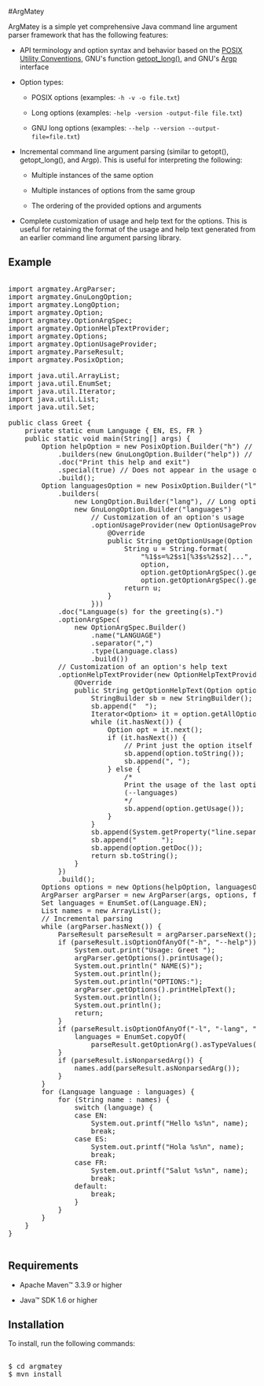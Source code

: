 #ArgMatey

ArgMatey is a simple yet comprehensive Java command line argument parser framework that has the following features:

- API terminology and option syntax and behavior based on the [POSIX Utility Conventions](http://pubs.opengroup.org/onlinepubs/9699919799/basedefs/V1_chap12.html), GNU's function [getopt_long()](http://www.gnu.org/software/libc/manual/html_node/Getopt-Long-Options.html#Getopt-Long-Options), and GNU's [Argp](http://www.gnu.org/software/libc/manual/html_node/Argp.html#Argp) interface
 
- Option types:
 
  - POSIX options (examples: `-h -v -o file.txt`)
    
  - Long options (examples: `-help -version -output-file file.txt`)
    
  - GNU long options (examples: `--help --version --output-file=file.txt`)
     
- Incremental command line argument parsing (similar to getopt(), getopt_long(), and Argp). This is useful for interpreting the following:

  - Multiple instances of the same option
  
  - Multiple instances of options from the same group
  
  - The ordering of the provided options and arguments 
 
- Complete customization of usage and help text for the options. This is useful for retaining the format of the usage and help text generated from an earlier command line argument parsing library.

## Example

<pre>

import argmatey.ArgParser;
import argmatey.GnuLongOption;
import argmatey.LongOption;
import argmatey.Option;
import argmatey.OptionArgSpec;
import argmatey.OptionHelpTextProvider;
import argmatey.Options;
import argmatey.OptionUsageProvider;
import argmatey.ParseResult;
import argmatey.PosixOption;

import java.util.ArrayList;
import java.util.EnumSet;
import java.util.Iterator;
import java.util.List;
import java.util.Set;

public class Greet {
	private static enum Language { EN, ES, FR }
	public static void main(String[] args) {
		Option helpOption = new PosixOption.Builder("h") // POSIX option
			.builders(new GnuLongOption.Builder("help")) // GNU long option
			.doc("Print this help and exit")
			.special(true) // Does not appear in the usage of the options
			.build();
		Option languagesOption = new PosixOption.Builder("l")
			.builders(
				new LongOption.Builder("lang"), // Long option
				new GnuLongOption.Builder("languages")
					// Customization of an option's usage
					.optionUsageProvider(new OptionUsageProvider() {
						@Override
						public String getOptionUsage(Option option) {
							String u = String.format(
								"%1$s=%2$s1[%3$s%2$s2]...",
								option,
								option.getOptionArgSpec().getName(),
								option.getOptionArgSpec().getSeparator());
							return u;
						} 
					}))
			.doc("Language(s) for the greeting(s).")
			.optionArgSpec(
				new OptionArgSpec.Builder()
					.name("LANGUAGE")
					.separator(",")
					.type(Language.class)
					.build())
			// Customization of an option's help text
			.optionHelpTextProvider(new OptionHelpTextProvider() {
				@Override
				public String getOptionHelpText(Option option) {
					StringBuilder sb = new StringBuilder();
					sb.append("  ");
					Iterator&lt;Option&gt; it = option.getAllOptions().iterator();
					while (it.hasNext()) {
						Option opt = it.next();
						if (it.hasNext()) {
							// Print just the option itself 
							sb.append(option.toString());
							sb.append(", ");
						} else {
							/* 
							Print the usage of the last option of the group 
							(--languages)
							*/
							sb.append(option.getUsage());
						}
					}
					sb.append(System.getProperty("line.separator"));
					sb.append("      ");
					sb.append(option.getDoc());
					return sb.toString();
				}
			})
			.build();
		Options options = new Options(helpOption, languagesOption);
		ArgParser argParser = new ArgParser(args, options, false);
		Set<Language> languages = EnumSet.of(Language.EN);
		List<String> names = new ArrayList<String>();
		// Incremental parsing
		while (argParser.hasNext()) {
			ParseResult parseResult = argParser.parseNext();
			if (parseResult.isOptionOfAnyOf("-h", "--help")) {
				System.out.print("Usage: Greet ");
				argParser.getOptions().printUsage();
				System.out.println(" NAME(S)");
				System.out.println();
				System.out.println("OPTIONS:");
				argParser.getOptions().printHelpText();
				System.out.println();
				System.out.println();
				return;
			}
			if (parseResult.isOptionOfAnyOf("-l", "-lang", "--languages")) {
				languages = EnumSet.copyOf(
					parseResult.getOptionArg().asTypeValues(Language.class));
			}
			if (parseResult.isNonparsedArg()) {
				names.add(parseResult.asNonparsedArg());
			}
		}
		for (Language language : languages) {
			for (String name : names) {
				switch (language) {
				case EN:
					System.out.printf("Hello %s%n", name);
					break;
				case ES:
					System.out.printf("Hola %s%n", name);
					break;
				case FR:
					System.out.printf("Salut %s%n", name);
					break;
				default:
					break;
				}
			}
		}
	}
}

</pre>

## Requirements

- Apache Maven&#8482; 3.3.9 or higher 

- Java&#8482; SDK 1.6 or higher

## Installation

To install, run the following commands:

<pre>

$ cd argmatey
$ mvn install

</pre>
